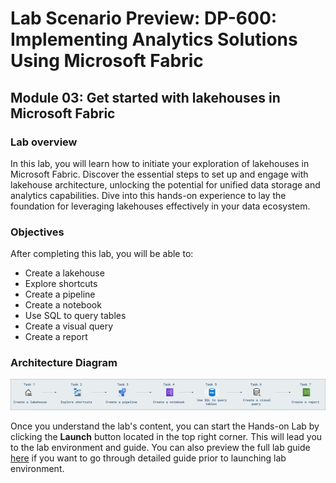 # Lab Scenario Preview: DP-600: Implementing Analytics Solutions Using Microsoft Fabric

## Module 03: Get started with lakehouses in Microsoft Fabric

### Lab overview

In this lab, you will learn how to initiate your exploration of lakehouses in Microsoft Fabric. Discover the essential steps to set up and engage with lakehouse architecture, unlocking the potential for unified data storage and analytics capabilities. Dive into this hands-on experience to lay the foundation for leveraging lakehouses effectively in your data ecosystem.

### Objectives
  
After completing this lab, you will be able to:

- Create a lakehouse
- Explore shortcuts
- Create a pipeline
- Create a notebook
- Use SQL to query tables
- Create a visual query
- Create a report

### Architecture Diagram

![](Images/Arch-04.png)

Once you understand the lab's content, you can start the Hands-on Lab by clicking the **Launch** button located in the top right corner. This will lead you to the lab environment and guide. You can also preview the full lab guide [here](https://experience.cloudlabs.ai/#/labguidepreview/900c702b-346b-45ae-9c6c-91f04c7d4c9f) if you want to go through detailed guide prior to launching lab environment.